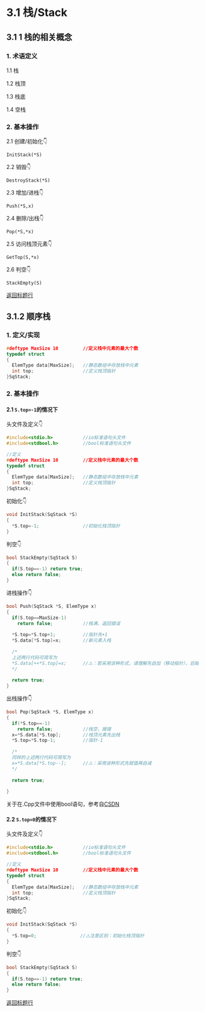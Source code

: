 # 3.1 栈/Stack
## 3.1 1 栈的相关概念
### 1. 术语定义
1.1 栈

1.2 栈顶

1.3 栈底

1.4 空栈

### 2. 基本操作
2.1 创建/初始化👇
```
InitStack(*S)
```
2.2 销毁👇
```
DestroyStack(*S)
```
2.3 增加/进栈👇
```
Push(*S,x)
```
2.4 删除/出栈👇
```
Pop(*S,*x)
```
2.5 访问栈顶元素👇
```
GetTop(S,*x)
```
2.6 判空👇
```
StackEmpty(S)
```

[返回标题行](https://github.com/AdorableLake/hello-world/blob/master/Data%20Structure/3.1.Stack.md#31-栈stack)

## 3.1.2 顺序栈
### 1. 定义/实现
```C
#deftype MaxSize 10         //定义栈中元素的最大个数
typedef struct
{
  ElemType data[MaxSize];   //静态数组中存放栈中元素
  int top;                  //定义栈顶指针
}SqStack;
```
### 2. 基本操作
#### 2.1 `S.top=-1`的情况下
头文件及定义👇
```C
#include<stdio.h>           //io标准语句头文件
#include<stdbool.h>         //bool标准语句头文件

//定义
#deftype MaxSize 10         //定义栈中元素的最大个数
typedef struct
{
  ElemType data[MaxSize];   //静态数组中存放栈中元素
  int top;                  //定义栈顶指针
}SqStack;
```

初始化👇
```C
void InitStack(SqStack *S)
{
  *S.top=-1;                //初始化栈顶指针
}
```

判空👇
```C
bool StackEmpty(SqStack S)
{
  if(S.top==-1) return true;
  else return false;
}
```

进栈操作👇
```C
bool Push(SqStack *S, ElemType x)
{
  if(S.top==MaxSize-1) 
    return false;           //栈满，返回错误
    
  *S.top=*S.top+1;          //指针先+1
  *S.data[*S.top]=x;        //新元素入栈
  
  /*
  上述两行代码可简写为
  *S.data[++*S.top]=x;      //⚠️：若采用该种形式，请理解先自加（移动指针），后赋值
  */
  
  return true;
}
```

出栈操作👇
```C
bool Pop(SqStack *S, ElemType x)
{
  if(*S.top==-1)
    return false;           //栈空，报错
  x=*S.data[*S.top];        //栈顶元素先出栈
  *S.top=*S.top-1;          //指针-1
  
  /*
  同样的上述两行代码可简写为
  x=*S.data[*S.top--];      //⚠️：采用该种形式先赋值再自减
  */
  
  return true;
    
}
```

关于在.Cpp文件中使用bool语句，参考自[CSDN](https://blog.csdn.net/zsx0728/article/details/116422132)

#### 2.2 `S.top=0`的情况下
头文件及定义👇
```C
#include<stdio.h>           //io标准语句头文件
#include<stdbool.h>         //bool标准语句头文件

//定义
#deftype MaxSize 10         //定义栈中元素的最大个数
typedef struct
{
  ElemType data[MaxSize];   //静态数组中存放栈中元素
  int top;                  //定义栈顶指针
}SqStack;
```

初始化👇
```C
void InitStack(SqStack *S)
{
  *S.top=0;                //⚠️注意区别：初始化栈顶指针
}
```

判空👇
```C
bool StackEmpty(SqStack S)
{
  if(S.top==-1) return true;
  else return false;
}
```
[返回标题行](https://github.com/AdorableLake/hello-world/blob/master/Data%20Structure/3.1.Stack.md#31-栈stack)
